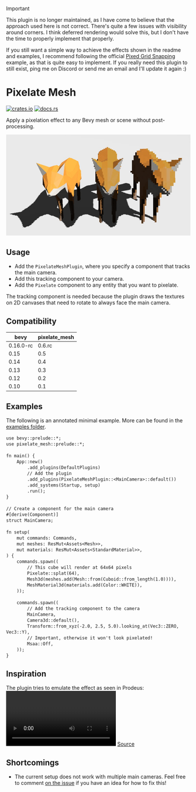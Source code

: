 > [!IMPORTANT]
> This plugin is no longer maintained, as I have come to believe that the approach used here is not correct.
> There's quite a few issues with visibility around corners. I think deferred rendering would solve this,
> but I don't have the time to properly implement that properly.
> 
> If you still want a simple way to achieve the effects shown in the readme and examples,
> I recommend following the official [Pixed Grid Snapping](https://bevyengine.org/examples/2d-rendering/pixel-grid-snap/) example, as that is quite easy to implement.
> If you really need this plugin to still exist, ping me on Discord or send me an email and I'll update it again :)

# Pixelate Mesh

[![crates.io](https://img.shields.io/crates/v/pixelate_mesh)](https://crates.io/crates/pixelate_mesh)
[![docs.rs](https://docs.rs/pixelate_mesh/badge.svg)](https://docs.rs/pixelate_mesh)

Apply a pixelation effect to any Bevy mesh or scene without post-processing.

![Pixelated foxes](./docs/foxes.jpg?raw=true "Pixelated Foxes")

## Usage

- Add the `PixelateMeshPlugin`, where you specify a component that tracks the main camera.
- Add this tracking component to your camera.
- Add the `Pixelate` component to any entity that you want to pixelate.

The tracking component is needed because the plugin draws the textures on 2D canvases that need to rotate to always face
the main camera.

## Compatibility

| bevy        | pixelate_mesh |
|-------------|---------------|
| 0.16.0-rc   | 0.6.rc        |
| 0.15        | 0.5           |
| 0.14        | 0.4           |
| 0.13        | 0.3           |
| 0.12        | 0.2           |
| 0.10        | 0.1           |

## Examples

The following is an annotated minimal example.
More can be found in the [examples folder](./examples).

```rust,no_run
use bevy::prelude::*;
use pixelate_mesh::prelude::*;

fn main() {
    App::new()
        .add_plugins(DefaultPlugins)
        // Add the plugin
        .add_plugins(PixelateMeshPlugin::<MainCamera>::default())
        .add_systems(Startup, setup)
        .run();
}

// Create a component for the main camera
#[derive(Component)]
struct MainCamera;

fn setup(
    mut commands: Commands,
    mut meshes: ResMut<Assets<Mesh>>,
    mut materials: ResMut<Assets<StandardMaterial>>,
) {
    commands.spawn((
        // This cube will render at 64x64 pixels
        Pixelate::splat(64),
        Mesh3d(meshes.add(Mesh::from(Cuboid::from_length(1.0)))),
        MeshMaterial3d(materials.add(Color::WHITE)),
    ));

    commands.spawn((
        // Add the tracking component to the camera
        MainCamera,
        Camera3d::default(),
        Transform::from_xyz(-2.0, 2.5, 5.0).looking_at(Vec3::ZERO, Vec3::Y),
        // Important, otherwise it won't look pixelated!
        Msaa::Off,
    ));
}
```

## Inspiration

The plugin tries to emulate the effect as seen in Prodeus:  
<video src="https://user-images.githubusercontent.com/9047632/224768897-f50f15fc-50ab-49a9-8c77-a33ef01fad5b.mp4"></video>
[Source](https://www.youtube.com/watch?v=Vb-hPYOIwMw)

## Shortcomings

- The current setup does not work with multiple main cameras. Feel free to
  comment [on the issue](https://github.com/janhohenheim/pixelate_mesh/issues/1) if you have an idea for how to fix
  this!
